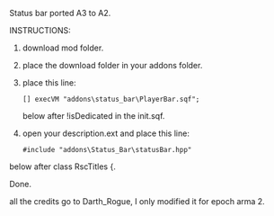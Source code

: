 Status bar ported A3 to A2.

INSTRUCTIONS:

1. download mod folder.
2. place the download folder in your addons folder.
3. place this line: 
        
       [] execVM "addons\status_bar\PlayerBar.sqf";
        
    below after !isDedicated in the init.sqf.
    
  4. open your description.ext and place this line:
  
         #include "addons\Status_Bar\statusBar.hpp"
  
   below after class RscTitles {.
   
   Done.
   
   all the credits go to Darth_Rogue, I only modified it for epoch arma 2.
